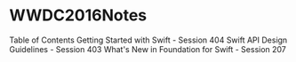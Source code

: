 # WWDC2016Notes
Table of Contents
Getting Started with Swift - Session 404
Swift API Design Guidelines - Session 403
What's New in Foundation for Swift - Session 207
